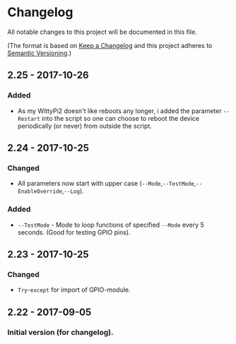 ﻿# Changelog
All notable changes to this project will be documented in this file.

(The format is based on [Keep a Changelog](http://keepachangelog.com/en/1.0.0/) and this project adheres to [Semantic Versioning](http://semver.org/spec/v2.0.0.html).)

## 2.25 - 2017-10-26
### Added
- As my WittyPi2 doesn't like reboots any longer, i added the parameter `--Restart` into the script so one can choose to reboot the device periodically (or never) from outside the script.


## 2.24 - 2017-10-25
### Changed
- All parameters now start with upper case (`--Mode`,`--TestMode`,`--EnableOverride`,`--Log`).

### Added
- `--TestMode` - Mode to loop functions of specified `--Mode` every 5 seconds. (Good for testing GPIO pins).


## 2.23 - 2017-10-25
### Changed
- `Try`-`except` for import of GPIO-module.


## 2.22 - 2017-09-05
### Initial version (for changelog).
